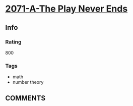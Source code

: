 # [2071-A-The Play Never Ends](https://codeforces.com/problemset/problem/2071/A)

## Info

### Rating

800

### Tags

- math
- number theory

## __COMMENTS__

> 
